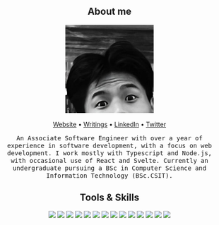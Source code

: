 <h2 align="center">About me</h2>

<p align="center"><img width="200" height="200" src="./assets/headshot.jpeg" /></p>
<p align="center"><a href="https://www.basantarai.com.np/">Website</a> • <a href="https://69writings.vercel.app/">Writings</a> • <a href="https://www.linkedin.com/in/iambasantarai/">LinkedIn</a> • <a href="https://twitter.com/iambasantarai">Twitter</a></p>
<p align="center">
    <samp>
        An Associate Software Engineer with over a year of experience in software development, with a focus on web development. I work mostly with Typescript and Node.js, with occasional use of React and Svelte. Currently an undergraduate pursuing a BSc in Computer Science and Information Technology (BSc.CSIT).
    </samp>
</p>

<h2 align="center">Tools & Skills</h2>

<div align="center">
    <img src="https://img.shields.io/badge/Void_Linux-478061?style=for-the-badge&logo=void-linux&logoColor=white"> <img src="https://img.shields.io/badge/Alacritty-F46D01?style=for-the-badge&logo=alacritty&logoColor=white"> <img src="https://img.shields.io/badge/Bash-4EAA25?style=for-the-badge&logo=gnu-bash&logoColor=white">  <img src="https://img.shields.io/badge/Tmux-1BB91F?style=for-the-badge&logo=tmux&logoColor=white"> <img src="https://img.shields.io/badge/NeoVim-57A143.svg?&style=for-the-badge&logo=neovim&logoColor=white"> <img src="https://img.shields.io/badge/GIT-F05032?style=for-the-badge&logo=git&logoColor=white"> <img src="https://img.shields.io/badge/C-A8B9CC?&style=for-the-badge&logo=c&logoColor=white"> <img src="https://img.shields.io/badge/PHP-777BB4?&style=for-the-badge&logo=php&logoColor=white"> <img src="https://img.shields.io/badge/Laravel-FF2D20?&style=for-the-badge&logo=laravel&logoColor=white"> <img src="https://img.shields.io/badge/Docker-2496ED?&style=for-the-badge&logo=docker&logoColor=white"> <img src="https://img.shields.io/badge/Node.Js-5FA04E?&style=for-the-badge&logo=node.js&logoColor=white"> <img src="https://img.shields.io/badge/typescript-%23007ACC.svg?style=for-the-badge&logo=typescript&logoColor=white"> <img src="https://img.shields.io/badge/Lua-2C2D72?style=for-the-badge&logo=lua&logoColor=white"> <img src="https://img.shields.io/badge/tailwindcss-06B6D4?style=for-the-badge&logo=tailwind-css&logoColor=white">
</div>
